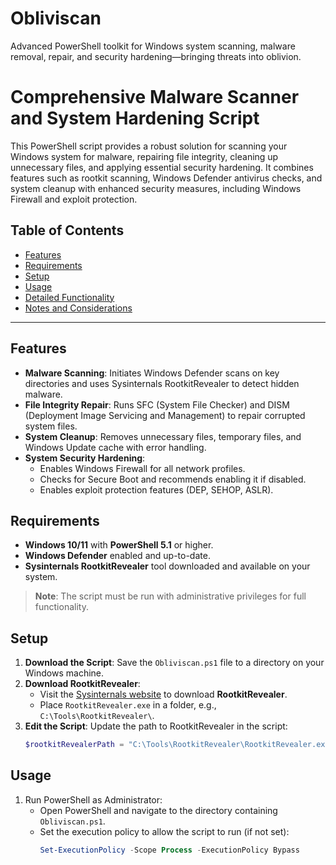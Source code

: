 # Obliviscan
Advanced PowerShell toolkit for Windows system scanning, malware removal, repair, and security hardening—bringing threats into oblivion.

# Comprehensive Malware Scanner and System Hardening Script
This PowerShell script provides a robust solution for scanning your Windows system for malware, repairing file integrity, cleaning up unnecessary files, and applying essential security hardening. It combines features such as rootkit scanning, Windows Defender antivirus checks, and system cleanup with enhanced security measures, including Windows Firewall and exploit protection.

## Table of Contents
- [Features](#features)
- [Requirements](#requirements)
- [Setup](#setup)
- [Usage](#usage)
- [Detailed Functionality](#detailed-functionality)
- [Notes and Considerations](#notes-and-considerations)

---

## Features

- **Malware Scanning**: Initiates Windows Defender scans on key directories and uses Sysinternals RootkitRevealer to detect hidden malware.
- **File Integrity Repair**: Runs SFC (System File Checker) and DISM (Deployment Image Servicing and Management) to repair corrupted system files.
- **System Cleanup**: Removes unnecessary files, temporary files, and Windows Update cache with error handling.
- **System Security Hardening**:
  - Enables Windows Firewall for all network profiles.
  - Checks for Secure Boot and recommends enabling it if disabled.
  - Enables exploit protection features (DEP, SEHOP, ASLR).

## Requirements

- **Windows 10/11** with **PowerShell 5.1** or higher.
- **Windows Defender** enabled and up-to-date.
- **Sysinternals RootkitRevealer** tool downloaded and available on your system.

> **Note**: The script must be run with administrative privileges for full functionality.

## Setup

1. **Download the Script**: Save the `Obliviscan.ps1` file to a directory on your Windows machine.
2. **Download RootkitRevealer**:
   - Visit the [Sysinternals website](https://learn.microsoft.com/en-us/sysinternals/downloads/rootkit-revealer) to download **RootkitRevealer**.
   - Place `RootkitRevealer.exe` in a folder, e.g., `C:\Tools\RootkitRevealer\`.
3. **Edit the Script**: Update the path to RootkitRevealer in the script:
   ```powershell
   $rootkitRevealerPath = "C:\Tools\RootkitRevealer\RootkitRevealer.exe"
   ```

## Usage

1. Run PowerShell as Administrator:
   - Open PowerShell and navigate to the directory containing `Obliviscan.ps1`.
   - Set the execution policy to allow the script to run (if not set):
     ```powershell
     Set-ExecutionPolicy -Scope Process -ExecutionPolicy Bypass
     ```
